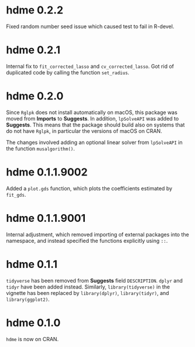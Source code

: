# hdme 0.2.2
Fixed random number seed issue which caused test to fail in R-devel.

# hdme 0.2.1
Internal fix to `fit_corrected_lasso` and `cv_corrected_lasso`. Got rid of duplicated code by calling the function `set_radius`.

# hdme 0.2.0
Since `Rglpk` does not install automatically on macOS, this package was moved from **Imports** to **Suggests**. In addition, `lpSolveAPI` was added to **Suggests**. This means that the package should build also on systems that do not have `Rglpk`, in particular the versions of macOS on CRAN.

The changes involved adding an optional linear solver from `lpSolveAPI` in the function `musalgorithm()`.

# hdme 0.1.1.9002
Added a `plot.gds` function, which plots the coefficients estimated by `fit_gds`.

# hdme 0.1.1.9001
Internal adjustment, which removed importing of external packages into the namespace, and instead specified the functions explicitly using `::`.

# hdme 0.1.1
`tidyverse` has been removed from **Suggests** field `DESCRIPTION`. `dplyr` and `tidyr` have been added instead. Similarly, `library(tidyverse)` in the vignette has been replaced by `library(dplyr)`, `library(tidyr)`, and `library(ggplot2)`.

# hdme 0.1.0
`hdme` is now on CRAN.
